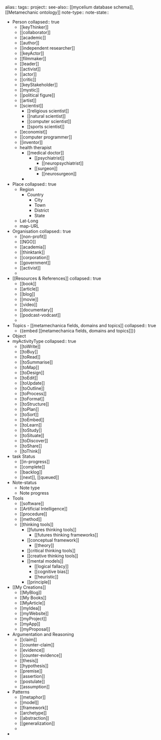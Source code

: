 alias::
tags:: 
project:: 
see-also:: [[mycelium database schema]], [[Metamechanic ontology]]
note-type::
note-state::
- Person
  collapsed:: true
	- [[keyThinker]]
	- [[collaborator]]
	- [[academic]]
	- [[author]]
	- [[independent researcher]]
	- [[keyActor]]
	- [[filmmaker]]
	- [[leader]]
	- [[activist]]
	- [[actor]]
	- [[critic]]
	- [[keyStakeholder]]
	- [[mystic]]
	- [[political figure]]
	- [[artist]]
	- [[scientist]]
		- [[religious scientist]]
		- [[natural scientist]]
		- [[computer scientist]]
		- [[sports scientist]]
	- [[economist]]
	- [[computer programmer]]
	- [[inventor]]
	- health therapist
		- [[medical doctor]]
			- [[psychiatrist]]
				- [[neuropsychiatrist]]
			- [[surgeon]]
				- [[neurosurgeon]]
		-
- Place
  collapsed:: true
	- Region
		- Country
			- City
			- Town
			- District
			- State
	- Lat-Long
	- map-URL
- Organisation
  collapsed:: true
	- [[non-profit]]
	- [[NGO]]
	- [[academia]]
	- [[thinktank]]
	- [[corporation]]
	- [[government]]
	- [[activist]]
	-
- [[Resources & References]]
  collapsed:: true
	- [[book]]
	- [[article]]
	- [[blog]]
	- [[movie]]
	- [[video]]
	- [[documentary]]
	- [[podcast-vodcast]]
	-
- Topics - [[metamechanica fields, domains and topics]]
  collapsed:: true
	- {{embed [[metamechanica fields, domains and topics]]}}
- Object
- myActivityType
  collapsed:: true
	- [[toWrite]]
	- [[toBuy]]
	- [[toRead]]
	- [[toSummarise]]
	- [[toMap]]
	- [[toDesign]]
	- [[toEdit]]
	- [[toUpdate]]
	- [[toOutline]]
	- [[toProcess]]
	- [[toFormat]]
	- [[toStructure]]
	- [[toPlan]]
	- [[toSort]]
	- [[toEmbed]]
	- [[toLearn]]
	- [[toStudy]]
	- [[toSituate]]
	- [[toDiscover]]
	- [[toShare]]
	- [[toThink]]
- task Status
	- [[in-progress]]
	- [[complete]]
	- [[backlog]]
	- [[next]], [[queued]]
- Note-status
	- Note type
	- Note progress
- Tools
	- [[software]]
	- [[Artificial Intelligence]]
	- [[procedure]]
	- [[method]]
	- [[thinking tools]]
		- [[futures thinking tools]]
			- [[futures thinking frameworks]]
		- [[conceptual framework]]
			- [[theory]]
		- [[critical thinking tools]]
		- [[creative thinking tools]]
		- [[mental models]]
			- [[logical fallacy]]
			- [[cognitive bias]]
			- [[heuristic]]
		- [[principle]]
- [[My Creations]]
	- [[MyBlog]]
	- [[My Books]]
	- [[MyArticle]]
	- [[myIdea]]
	- [[myWebsite]]
	- [[myProject]]
	- [[myApp]]
	- [[myProposal]]
- Argumentation and Reasoning
	- [[claim]]
	- [[counter-claim]]
	- [[evidence]]
	- [[counter-evidence]]
	- [[thesis]]
	- [[hypothesis]]
	- [[premise]]
	- [[assertion]]
	- [[postulate]]
	- [[assumption]]
- Patterns
	- [[metaphor]]
	- [[model]]
	- [[framework]]
	- [[archetype]]
	- [[abstraction]]
	- [[generalization]]
	-
-